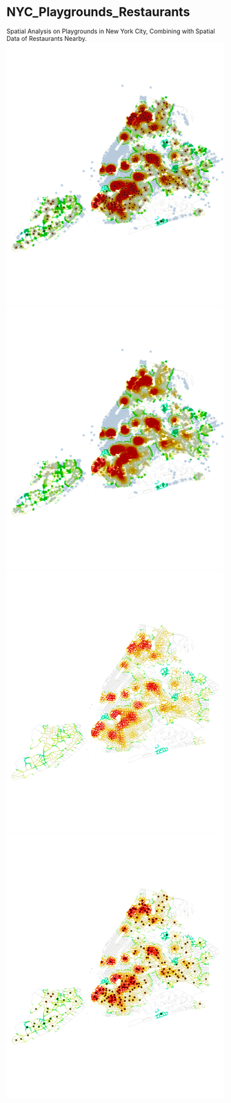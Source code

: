 # NYC_Playgrounds_Restaurants
Spatial Analysis on Playgrounds in New York City, Combining with Spatial Data of Restaurants Nearby.
<br/>
![Kernel Desity Plot of NYC Playgrounds weighted by # of Restaurants Nearby](/Plot/KD005_4.png)
![Kernel Desity Plot of NYC Playgrounds weighted by # of Restaurants Nearby](/Plot/KD005_2.png)
![Kernel Desity Plot of NYC Playgrounds weighted by # of Restaurants Nearby](/Plot/KD005_1.png)
![Kernel Desity Plot of NYC Playgrounds weighted by # of Restaurants Nearby](/Plot/KD005_3.png)


